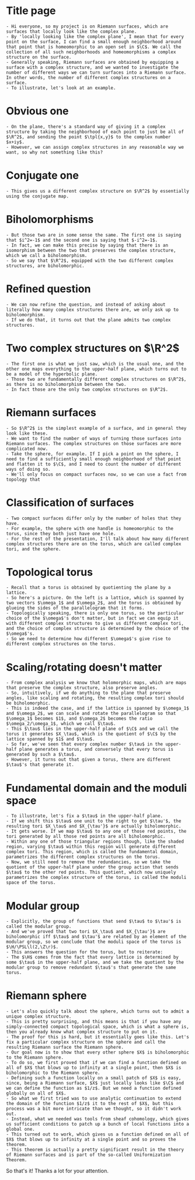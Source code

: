 # Title page
    - Hi everyone, so my project is on Riemann surfaces, which are surfaces that locally look like the complex plane.
    - By 'locally looking like the complex plane', I mean that for every point on the surface, I can find a small enough neighborhood around that point that is homeomorphic to an open set in $\C$. We call the collection of all such neighborhoods and homeomorphisms a complex structure on the surface.
    - Generally speaking, Riemann surfaces are obtained by equipping a surface with a complex structure, and we wanted to investigate the number of different ways we can turn surfaces into a Riemann surface. In other words, the number of different complex structures on a surface.
    - To illustrate, let's look at an example.
# Obvious one
    - On the plane, there's a standard way of giving it a complex structure by taking the neighborhood of each point to just be all of $\R^2$, and sending the point $\tpl{x,y}$ to the complex number $x+iy$.
    - However, we can assign complex structures in any reasonable way we want, so why not something like this?
# Conjugate one
    - This gives us a different complex structure on $\R^2$ by essentially using the conjugate map.
# Biholomorphisms
    - But those two are in some sense the same. The first one is saying that $i^2=-1$ and the second one is saying that $-i^2=-1$.
    - In fact, we can make this precise by saying that there is an isomorphism between the two that preserves the complex structure, which we call a biholomorphism.
    - So we say that $\R^2$, equipped with the two different complex structures, are biholomorphic.
# Refined question
    - We can now refine the question, and instead of asking about literally how many complex structures there are, we only ask up to biholomorphism.
    - If we do that, it turns out that the plane admits two complex structures.
# Two complex structures on $\R^2$
    - The first one is what we just saw, which is the usual one, and the other one maps everything to the upper-half plane, which turns out to be a model of the hyperbolic plane.
    - Those two are fundamentally different complex structures on $\R^2$, as there is no biholomorphism between the two.
    - In fact those are the only two complex structures on $\R^2$.
# Riemann surfaces
    - So $\R^2$ is the simplest example of a surface, and in general they look like these.
    - We want to find the number of ways of turning those surfaces into Riemann surfaces. The complex structures on those surfaces are more complicated now.
    - Take the sphere, for example. If I pick a point on the sphere, I need to find a sufficiently small enough neighborhood of that point and flatten it to $\C$, and I need to count the number of different ways of doing so.
    - We'll only focus on compact surfaces now, so we can use a fact from topology that
# Classification of surfaces
    - Two compact surfaces differ only by the number of holes that they have.
    - For example, the sphere with one handle is homeomorphic to the torus, since they both just have one hole.
    - For the rest of the presentation, I'll talk about how many different complex structures there are on the torus, which are called complex tori, and the sphere.
# Topological torus
    - Recall that a torus is obtained by quotienting the plane by a lattice.
    - So here's a picture. On the left is a lattice, which is spanned by two vectors $\omega_1$ and $\omega_2$, and the torus is obtained by glueing the sides of the parallelogram that it forms.
    - Topologically speaking, there is only one torus, so the particular choice of the $\omega$'s don't matter, but in fact we can equip it with different complex structures to give us different complex tori, and the choice of complex structure is determined by the choice of the $\omega$'s.
    - So we need to determine how different $\omega$'s give rise to different complex structures on the torus.
# Scaling/rotating doesn't matter
    - From complex analysis we know that holomorphic maps, which are maps that preserve the complex structure, also preserve angles.
    - So, intuitively, if we do anything to the plane that preserve angles, like scaling and rotating, the resulting complex tori should be biholomorphic.
    - This is indeed the case, and if the lattice is spanned by $\omega_1$ and $\omega_2$, we can scale and rotate the parallelogram so that $\omega_1$ becomes $1$, and $\omega_2$ becomes the ratio $\omega_2/\omega_1$, which we call $\tau$.
    - This $\tau$ lies in the upper-half plane of $\C$ and we call the torus it generates $X_\tau$, which is the quotient of $\C$ by the lattice spanned by $1$ and $\tau$.
    - So far, we've seen that every complex number $\tau$ in the upper-half plane generates a torus, and conversely that every torus is generated by such a $\tau$.
    - However, it turns out that given a torus, there are different $\tau$'s that generate it.
# Fundamental domain and the moduli space
    - To illustrate, let's fix a $\tau$ in the upper-half plane.
    - If we shift this $\tau$ one unit to the right to get $\tau'$, the resulting tori $X_\tau$ and $X_{\tau'}$ are actually biholomorphic.
    - It gets worse. If we map $\tau$ to any one of those red points, the tori generated by all those red points are all biholomorphic.
    - Within any one of those triangular regions though, like the shaded region, varying $\tau$ within this region will generate different complex tori. This region, which is called the fundamental domain, parametrizes the different complex structures on the torus.
    - Now, we still need to remove the redundancies, so we take the quotient of the upper-half plane under the group action that sends $\tau$ to the other red points. This quotient, which now uniquely parametrizes the complex structure of the torus, is called the moduli space of the torus.
# Modular group
    - Explicitly, the group of functions that send $\tau$ to $\tau'$ is called the modular group.
    - And we've proved that two tori $X_\tau$ and $X_{\tau'}$ are biholomorphic iff $\tau$ and $\tau'$ are related by an element of the modular group, so we conclude that the moduli space of the torus is $\H/\PSL\l(2,\Z\r)$.
    - This answers the question for the torus, but to reiterate:
    - The $\H$ comes from the fact that every lattice is determined by some $\tau$ in the upper-half plane, and we take the quotient by the modular group to remove redundant $\tau$'s that generate the same torus.
# Riemann sphere
    - Let's also quickly talk about the sphere, which turns out to admit a unique complex structure.
    - This is pretty surprising, and this means is that if you have any simply-connected compact topological space, which is what a sphere is, then you already know what complex structure to put on it.
    - The proof for this is hard, but it essentially goes like this. Let's fix a particular complex structure on the sphere and call the resulting Riemann surface the Riemann sphere.
    - Our goal now is to show that every other sphere $X$ is biholomorphic to the Riemann sphere.
    - To do so, we first proved that if we can find a function defined on all of $X$ that blows up to infinity at a single point, then $X$ is biholomorphic to the Riemann sphere.
    - Defining such a function locally on a small patch of $X$ is easy, since, being a Riemann surface, $X$ just locally looks like $\C$ and we can define the function as $1/z$. But we need a function defined globally on all of $X$.
    - So what we first tried was to use analytic continuation to extend the domain of the function $1/z$ it to the rest of $X$, but this process was a bit more intricate than we thought, so it didn't work out.
    - Instead, what we needed was tools from sheaf cohomology, which gives us sufficient conditions to patch up a bunch of local functions into a global one.
    - This turned out to work, which gives us a function defined on all of $X$ that blows up to infinity at a single point and so proves the theorem.
    - This theorem is actually a pretty significant result in the theory of Riemann surfaces and is part of the so-called Uniformization Theorem.

So that's it! Thanks a lot for your attention.
